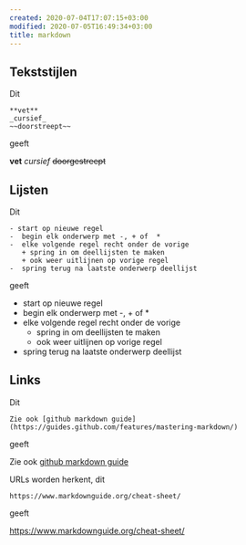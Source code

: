 ```yaml
---
created: 2020-07-04T17:07:15+03:00
modified: 2020-07-05T16:49:34+03:00
title: markdown
---
```


##   Tekststijlen

Dit 

``` 
**vet**
_cursief_
~~doorstreept~~
```

geeft

**vet**
_cursief_
~~doorgestreept~~

## Lijsten

Dit

```
- start op nieuwe regel
-  begin elk onderwerp met -, + of  *
-  elke volgende regel recht onder de vorige
   + spring in om deellijsten te maken
   + ook weer uitlijnen op vorige regel
-  spring terug na laatste onderwerp deellijst
```

geeft

- start op nieuwe regel
-  begin elk onderwerp met -, + of  *
-  elke volgende regel recht onder de vorige
   + spring in om deellijsten te maken
   + ook weer uitlijnen op vorige regel
-  spring terug na laatste onderwerp deellijst

## Links

Dit
```
Zie ook [github markdown guide](https://guides.github.com/features/mastering-markdown/)
```
geeft

Zie ook [github markdown guide](https://guides.github.com/features/mastering-markdown/)

URLs worden herkent, dit
```
https://www.markdownguide.org/cheat-sheet/
```
geeft

https://www.markdownguide.org/cheat-sheet/